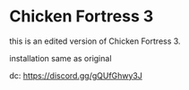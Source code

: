 # Chicken Fortress 3

this is an edited version of Chicken Fortress 3.

installation same as original

dc: https://discord.gg/gQUfGhwy3J 
